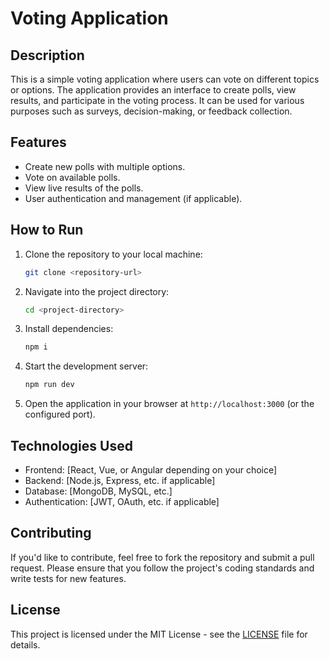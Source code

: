 # Voting Application

## Description

This is a simple voting application where users can vote on different topics or options. The application provides an interface to create polls, view results, and participate in the voting process. It can be used for various purposes such as surveys, decision-making, or feedback collection.

## Features

- Create new polls with multiple options.
- Vote on available polls.
- View live results of the polls.
- User authentication and management (if applicable).

## How to Run

1. Clone the repository to your local machine:

   ```bash
   git clone <repository-url>
   ```

2. Navigate into the project directory:

   ```bash
   cd <project-directory>
   ```

3. Install dependencies:

   ```bash
   npm i
   ```

4. Start the development server:

   ```bash
   npm run dev
   ```

5. Open the application in your browser at `http://localhost:3000` (or the configured port).

## Technologies Used

- Frontend: [React, Vue, or Angular depending on your choice]
- Backend: [Node.js, Express, etc. if applicable]
- Database: [MongoDB, MySQL, etc.]
- Authentication: [JWT, OAuth, etc. if applicable]

## Contributing

If you'd like to contribute, feel free to fork the repository and submit a pull request. Please ensure that you follow the project's coding standards and write tests for new features.

## License

This project is licensed under the MIT License - see the [LICENSE](LICENSE) file for details.
